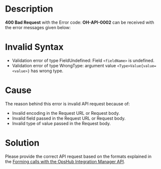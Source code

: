 # Description
**400 Bad Request** with the Error code: **OH-API-0002** can be received with the error messages given below: 

# Invalid Syntax  
* Validation error of type FieldUndefined: Field `<fieldName>` is undefined.  
* Validation error of type WrongType: argument value `<Type>Value{value=<value>}` has wrong type.

# Cause
The reason behind this error is invalid API request because of:  
* Invalid encoding in the Request URL or Request body.  
* Invalid field passed in the Request URL or Request body.  
* Invalid type of value passed in the Request body.

# Solution
Please provide the correct API request based on the formats explained in the [Forming calls with the OpsHub Integration Manager API](forming-calls-with-api.md).
